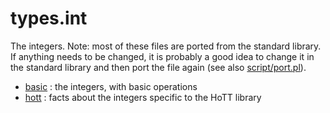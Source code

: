 types.int
=========

The integers. Note: most of these files are ported from the standard library. If anything needs to be changed, it is probably a good idea to change it in the standard library and then port the file again (see also [script/port.pl](../../script/port.pl)).

* [basic](basic.hlean) : the integers, with basic operations
* [hott](hott.hlean) : facts about the integers specific to the HoTT library